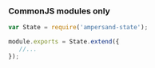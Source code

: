 ### CommonJS modules only

```js
var State = require('ampersand-state');

module.exports = State.extend({
   //...
});
```
